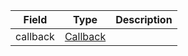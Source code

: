 | Field    | Type                                   | Description |
| -------- | -------------------------------------- | ----------- |
| callback | [Callback](/solana/idl/types/callback) |             |
